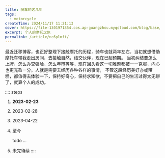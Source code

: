 ```yaml
---
title: 骑车的这几年
tags:
  - motorcycle
createTime: 2024/11/17 11:21:13
cover: https://file-1301971854.cos.ap-guangzhou.myqcloud.com/blog/base/cover_mp_1.jpg
excerpt: 个人的摩托之旅
permalink: /article/nc6plnft/
---
```


最近迁移博客，也正好整理下接触摩托的历程，骑车也就两年左右，当初就想借助摩托车带我走出房间，去接触自然，结交伙伴，现在已超预期。
当初纠结要怎么上牌，怎么办交强险，怎么年审等等，现在回头看这一切难题都被一一克服，内心也更充盈一分。人就是需要去经历各种各样的事情，
不管这段经历美好亦或糟糕，都值得去体验一下，保持好奇心，保持求知欲，不要把自己的生活过得太无聊了，就算个人的成功。

:::: steps

1. **2023-02-23**

   <CardGrid cols="3">
      <ImageCard
       image="https://file-1301971854.cos.ap-guangzhou.myqcloud.com/blog/nc6plnft/toukui_1.jpg"
       title="我的头盔先到了"
       description="先试了试，帅是真的帅，但是塑料盔还是好重"
       date="2023/02/20"
     />
     <ImageCard
       image="https://file-1301971854.cos.ap-guangzhou.myqcloud.com/blog/nc6plnft/start_1.jpg"
       title="梦开始的地方"
       description="第一辆车是二手250nk，冒雨从卖家那把车骑回来了，手都冻红了"
       date="2023/02/23"
     />
   </CardGrid>

2. 2023-02-28

   <CardGrid cols="3">
      <ImageCard
       image="https://file-1301971854.cos.ap-guangzhou.myqcloud.com/blog/nc6plnft/gaosu_1.jpg"
       title="第一次上高速"
       description="走的武汉四环，去交管局给小摩托过户"
       date="2023/02/28"
   />
      
   <ImageCard
       image="https://file-1301971854.cos.ap-guangzhou.myqcloud.com/blog/nc6plnft/rider_1.jpg"
       title="白跑一趟"
       description="居住证登记地在禁摩区域导致白跑一趟，后面又换了居住证位置"
       href="/"
       date="2023/02/28"
   />

   </CardGrid>


3. 2023-04-22

   <CardGrid cols="3">
      <ImageCard
       image="https://file-1301971854.cos.ap-guangzhou.myqcloud.com/blog/nc6plnft/250nk_1.jpg"
       title="insta360到了"
       description="上班自拍"
       date="2023/02/28"
   />
      
   <ImageCard
       image="https://file-1301971854.cos.ap-guangzhou.myqcloud.com/blog/nc6plnft/250nk_2.jpg"
       title="骑行服到了"
       description="啊我好帅~"
       href="/"
       date="2023/02/28"
   />

   </CardGrid>

4. 至今

    todo ...

4. 未完待续
   ::::


